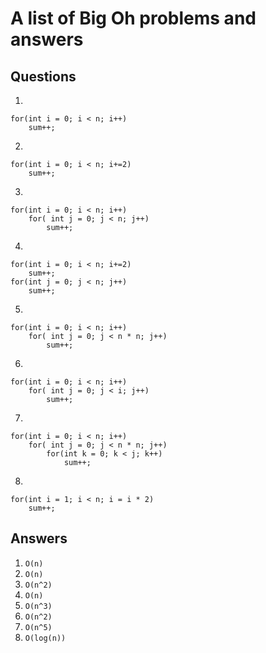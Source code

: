 # A list of Big Oh problems and answers

## Questions

1.

    for(int i = 0; i < n; i++)
        sum++;
    
2.

    for(int i = 0; i < n; i+=2)
        sum++;
    
3.

    for(int i = 0; i < n; i++)
        for( int j = 0; j < n; j++)
            sum++;
    
4.

    for(int i = 0; i < n; i+=2)
        sum++;
    for(int j = 0; j < n; j++)
        sum++;
    
5.

    for(int i = 0; i < n; i++)
        for( int j = 0; j < n * n; j++)
            sum++;
    
6.

    for(int i = 0; i < n; i++)
        for( int j = 0; j < i; j++)
            sum++;
    
7.

    for(int i = 0; i < n; i++)
        for( int j = 0; j < n * n; j++)
            for(int k = 0; k < j; k++)
                sum++;

8.

    for(int i = 1; i < n; i = i * 2)
        sum++;
        













## Answers

1. `O(n)`
2. `O(n)`
3. `O(n^2)`
4. `O(n)`
5. `O(n^3)`
6. `O(n^2)`
7. `O(n^5)`
8. `O(log(n))`
